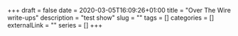 +++
draft = false
date = 2020-03-05T16:09:26+01:00
title = "Over The Wire write-ups"
description = "test show"
slug = ""
tags = []
categories = []
externalLink = ""
series = []
+++
